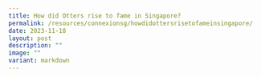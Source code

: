 ```yaml
---
title: How did Otters rise to fame in Singapore?
permalink: /resources/connexionsg/howdidottersrisetofameinsingapore/
date: 2023-11-18
layout: post
description: ""
image: ""
variant: markdown
---
```

